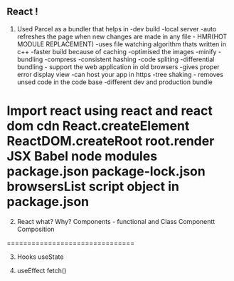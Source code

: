 ## React !

1.  Used Parcel as a bundler that helps in
    -dev build
    -local server
    -auto refreshes the page when new changes are made in any file - HMR(HOT MODULE REPLACEMENT)
    -uses file watching algorithm thats written in c++
    -faster build because of caching
    -optimised the images
    -minify
    -bundling
    -compress
    -consistent hashing
    -code spliting
    -differential bundling - support the web application in old browsers
    -gives proper error display view
    -can host your app in https
    -tree shaking - removes unsed code in the code base
    -different dev and production bundle

Import react using react and react dom cdn
React.createElement
ReactDOM.createRoot
root.render
JSX
Babel
node modules
package.json
package-lock.json
browsersList
script object in package.json
==========================

2.  React what? Why?
    Components - functional and Class
    Componentt Composition

===============================

3.  Hooks
    useState

4.  useEffect
    fetch()
